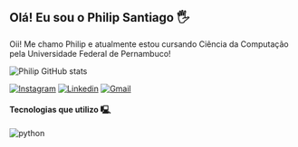 ## Olá! Eu sou o Philip Santiago 🖐️

Oii! Me chamo Philip e atualmente estou cursando Ciência da Computação pela Universidade Federal de Pernambuco!

![Philip GitHub stats](https://github-readme-stats.vercel.app/api?username=philipsantiagoo&show_icons=true&theme=tokyonight)

[![Instagram](https://img.shields.io/badge/Instagram-E4405F?style=for-the-badge&logo=instagram&logoColor=white)](https://www.instagram.com/philipsanttiago/)
[![Linkedin](https://img.shields.io/badge/LinkedIn-0077B5?style=for-the-badge&logo=linkedin&logoColor=white)](https://www.linkedin.com/in/philip-santiago-75338434a/)
[![Gmail](https://img.shields.io/badge/Gmail-D14836?style=for-the-badge&logo=gmail&logoColor=white)](https://mail.google.com/mail/u/2/?ogbl#inbox)

#### Tecnologias que utilizo 🖳

<div style="display: inline_block">
  <img aling="center" alt="python" src="https://img.shields.io/badge/Python-3776AB?style=for-the-badge&logo=python&logoColor=white"/>
</div>
